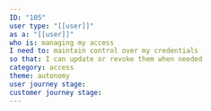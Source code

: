 ```yaml
---
ID: "105"
user type: "[[user]]"
as a: "[[user]]"
who is: managing my access
I need to: maintain control over my credentials
so that: I can update or revoke them when needed
category: access
theme: autonomy
user journey stage:
customer journey stage:
---
```

